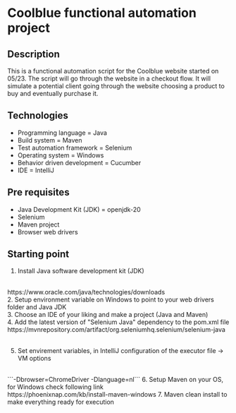# Coolblue functional automation project

## Description
This is a functional automation script for the Coolblue website started on 05/23. 
The script will go through the website in a checkout flow. It will simulate a 
potential client going through the website choosing a product to buy and eventually purchase it.

## Technologies
- Programming language = Java
- Build system = Maven
- Test automation framework = Selenium
- Operating system = Windows
- Behavior driven development = Cucumber
- IDE = IntelliJ

## Pre requisites
- Java Development Kit (JDK) = openjdk-20
- Selenium
- Maven project
- Browser web drivers

## Starting point
1. Install Java software development kit (JDK)
<br />
https://www.oracle.com/java/technologies/downloads
<br />
2. Setup environment variable on Windows to point to your web drivers folder and Java JDK
<br />
3. Choose an IDE of your liking and make a project (Java and Maven)
<br />
4. Add the latest version of "Selenium Java" dependency to the pom.xml file
<br />
https://mvnrepository.com/artifact/org.seleniumhq.selenium/selenium-java
<br />

<br />

5. Set envirement variables, in IntelliJ configuration of the executor file -> VM options
<br />
```-Dbrowser=ChromeDriver -Dlanguage=nl```
6. Setup Maven on your OS, for Windows check following link
<br />
https://phoenixnap.com/kb/install-maven-windows
7. Maven clean install to make everything ready for execution